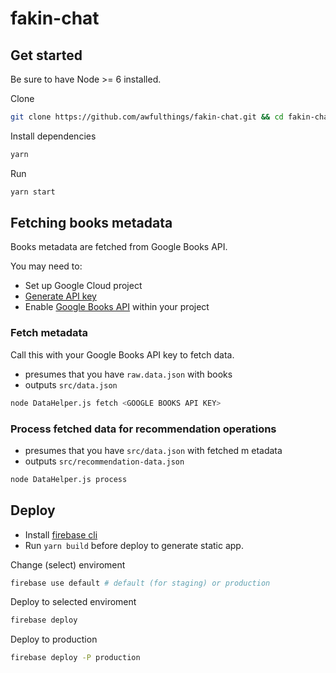 
# fakin-chat

## Get started

Be sure to have Node >= 6 installed.

Clone
```bash
git clone https://github.com/awfulthings/fakin-chat.git && cd fakin-chat
```

Install dependencies
```bash
yarn
```

Run
```bash
yarn start
```

## Fetching books metadata
Books metadata are fetched from Google Books API.

You may need to:

- Set up Google Cloud project
- [Generate API key](https://support.google.com/cloud/answer/6158862)
- Enable [Google Books API](https://console.cloud.google.com/apis/dashboard) within your project

### Fetch metadata

Call this with your Google Books API key to fetch data.
- presumes that you have `raw.data.json` with books
- outputs `src/data.json`
```bash
node DataHelper.js fetch <GOOGLE BOOKS API KEY>
```

### Process fetched data for recommendation operations
- presumes that you have `src/data.json` with fetched m
etadata
- outputs `src/recommendation-data.json`
```bash
node DataHelper.js process
```


## Deploy

- Install [firebase cli](https://firebase.google.com/docs/cli/)
- Run `yarn build` before deploy to generate static app.

Change (select) enviroment
```bash
firebase use default # default (for staging) or production
```

Deploy to selected enviroment
```bash
firebase deploy
```

Deploy to production
```bash
firebase deploy -P production
```